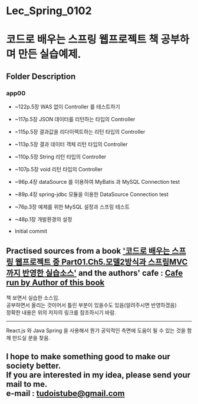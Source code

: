 # Lec_Spring_0102  
코드로 배우는 스프링 웹프로젝트 책 공부하며 만든 실습예제.  
===================================================================

## Folder Description  
### app00  

* ~122p.5장 WAS 없이 Controller 를 테스트하기 
- ~117p.5장 JSON 데이터를 리턴하는 타입의 Controller 
+ ~115p.5장 결과값을 리다이렉트하는 리턴 타입의 Controller 
* ~113p.5장 결과 데이터 객체 리턴 타입의 Controller 
- ~110p.5장 String 리턴 타입의 Controller 
+ ~107p.5장 void 리턴 타입의 Controller 
* ~96p.4장 dataSource 를 이용하여 MyBatis 과 MySQL Connection test 
- ~89p.4장 spring-jdbc 모듈을 이용한 DataSource Connection test 
+ ~76p.3장 예제를 위한 MySQL 설정과 스프링 테스트 
* ~48p.1장 개발환경의 설정 
- Initial commit 


## Practised sources from a book ['코드로 배우는 스프링 웹프로젝트 중 Part01.Ch5.모델2방식과 스프링MVC 까지 반영한 실습소스'](http://book.naver.com/bookdb/book_detail.nhn?bid=9425458 "a book on Springframework3 and REST Ajax, and I will convert this source into a new one with React.js" ) and the authors' cafe : [Cafe run by Author of this book](http://cafe.naver.com/gugucoding "Cafe run by Author of this book" )  

    
책 보면서 실습한 소스임.  
공부하면서 올리는 것이어서 틀린 부분이 있을수도 있음(알려주시면 반영하겠음)  
정확한 내용은 위의 저자의 링크를 참조하시기 바람.  

---
React.js 와 Java Spring 을 사용해서 뭔가 공익적인 측면에 도움이 될 수 있는 것을
함께 만드실 분을 찾음.

I hope to make something good to make our society better.  
If you are interested in my idea, please send your mail to me.  
e-mail : tudoistube@gmail.com
---
